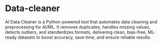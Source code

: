 # Data-cleaner
AI Data Cleaner is a Python-powered tool that automates data cleaning and preprocessing for AI/ML. It removes duplicates, handles missing values, detects outliers, and standardizes formats, delivering clean, bias-free, ML-ready datasets to boost accuracy, save time, and ensure reliable results.
